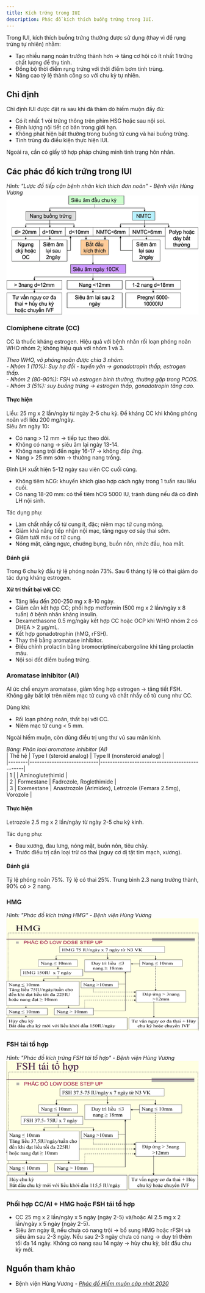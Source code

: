 ```yaml
---
title: Kích trứng trong IUI
description: Phác đồ kích thích buồng trứng trong IUI.
---
```


Trong IUI, kích thích buồng trứng thường được sử dụng (thay vì để rụng trứng tự nhiên) nhằm:

- Tạo nhiều nang noãn trưởng thành hơn → tăng cơ hội có ít nhất 1 trứng chất lượng để thụ tinh.
- Đồng bộ thời điểm rụng trứng với thời điểm bơm tinh trùng.
- Nâng cao tỷ lệ thành công so với chu kỳ tự nhiên.

## Chỉ định

Chỉ định IUI được đặt ra sau khi đã thăm dò hiếm muộn đầy đủ:

- Có ít nhất 1 vòi trứng thông trên phim HSG hoặc sau nội soi.
- Định lượng nội tiết cơ bản trong giới hạn.
- Không phát hiện bất thường trong buồng tử cung và hai buồng trứng.
- Tinh trùng đủ điều kiện thực hiện IUI.

Ngoài ra, cần có giấy tờ hợp pháp chứng minh tình trạng hôn nhân.

## Các phác đồ kích trứng trong IUI

_Hình: "Lược đồ tiếp cận bệnh nhân kích thích đơn noãn" - Bệnh viện Hùng Vương_  
![Lược đồ tiếp cận bệnh nhân kích thích đơn noãn](./_images/iui-kich-trung/horem-luoc-do-tiep-can-kich-trung-don-noan.png)

### Clomiphene citrate (CC)

CC là thuốc kháng estrogen. Hiệu quả với bệnh nhân rối loạn phóng noãn WHO nhóm 2; không hiệu quả với nhóm 1 và 3.

_Theo WHO, vô phóng noãn được chia 3 nhóm:<br>- Nhóm 1 (10%): Suy hạ đồi - tuyến yên → gonadotropin thấp, estrogen thấp.<br>- Nhóm 2 (80-90%): FSH và estrogen bình thường, thường gặp trong PCOS.<br>- Nhóm 3 (5%): suy buồng trứng → estrogen thấp, gonadotropin tăng cao._

#### Thực hiện

Liều: 25 mg x 2 lần/ngày từ ngày 2-5 chu kỳ. Đề kháng CC khi không phóng noãn với liều 200 mg/ngày.  
Siêu âm ngày 10:

- Có nang > 12 mm → tiếp tục theo dõi.
- Không có nang → siêu âm lại ngày 13-14.
- Không nang trội đến ngày 16-17 → không đáp ứng.
- Nang > 25 mm sớm → thường nang trống.

Đỉnh LH xuất hiện 5-12 ngày sau viên CC cuối cùng.

- Không tiêm hCG: khuyến khích giao hợp cách ngày trong 1 tuần sau liều cuối.
- Có nang 18-20 mm: có thể tiêm hCG 5000 IU, tránh dùng nếu đã có đỉnh LH nội sinh.

Tác dụng phụ:

- Làm chất nhầy cổ tử cung ít, đặc; niêm mạc tử cung mỏng.
- Giảm khả năng tiếp nhận nội mạc, tăng nguy cơ sảy thai sớm.
- Giảm tưới máu cơ tử cung.
- Nóng mặt, căng ngực, chướng bụng, buồn nôn, nhức đầu, hoa mắt.

#### Đánh giá

Trong 6 chu kỳ đầu tỷ lệ phóng noãn 73%. Sau 6 tháng tỷ lệ có thai giảm do tác dụng kháng estrogen.

**Xử trí thất bại với CC**:

- Tăng liều đến 200-250 mg x 8-10 ngày.
- Giảm cân kết hợp CC; phối hợp metformin (500 mg x 2 lần/ngày x 8 tuần) ở bệnh nhân kháng insulin.
- Dexamethasone 0.5 mg/ngày kết hợp CC hoặc OCP khi WHO nhóm 2 có DHEA > 2 µg/mL.
- Kết hợp gonadotrophin (hMG, rFSH).
- Thay thế bằng aromatase inhibitor.
- Điều chỉnh prolactin bằng bromocriptine/cabergoline khi tăng prolactin máu.
- Nội soi đốt điểm buồng trứng.

### Aromatase inhibitor (AI)

AI ức chế enzym aromatase, giảm tổng hợp estrogen → tăng tiết FSH. Không gây bất lợi trên niêm mạc tử cung và chất nhầy cổ tử cung như CC.

Dùng khi:

- Rối loạn phóng noãn, thất bại với CC.
- Niêm mạc tử cung < 5 mm.

Ngoài hiếm muộn, còn dùng điều trị ung thư vú sau mãn kinh.

_Bảng: Phân loại aromatase inhibitor (AI)_  
| Thế hệ | Type I (steroid analog) | Type II (nonsteroid analog) |  
|--------|----------------------------|-----------------------------------------------|  
| 1 | | Aminoglutethimid |  
| 2 | Formestane | Fadrozole, Roglethimide |  
| 3 | Exemestane | Anastrozole (Arimidex), Letrozole (Femara 2.5mg), Vorozole |

#### Thực hiện

Letrozole 2.5 mg x 2 lần/ngày từ ngày 2-5 chu kỳ kinh.

Tác dụng phụ:

- Đau xương, đau lưng, nóng mặt, buồn nôn, tiêu chảy.
- Trước điều trị cần loại trừ có thai (nguy cơ dị tật tim mạch, xương).

#### Đánh giá

Tỷ lệ phóng noãn 75%. Tỷ lệ có thai 25%. Trung bình 2.3 nang trưởng thành, 90% có > 2 nang.

### HMG

_Hình: "Phác đồ kích trứng HMG" - Bệnh viện Hùng Vương_  
![Phác đồ kích trứng HMG](./_images/iui-kich-trung/horem-kich-trung-hmg.png)

### FSH tái tổ hợp

_Hình: "Phác đồ kích trứng FSH tái tổ hợp" - Bệnh viện Hùng Vương_  
![Phác đồ kích trứng FSH tái tổ hợp](./_images/iui-kich-trung/horem-kich-trung-FSH-tai-to-hop.png)

### Phối hợp CC/AI + HMG hoặc FSH tái tổ hợp

- CC 25 mg x 2 lần/ngày x 5 ngày (ngày 2-5) và/hoặc AI 2.5 mg x 2 lần/ngày x 5 ngày (ngày 2-5).
- Siêu âm ngày 8, nếu chưa có nang trội → bổ sung HMG hoặc rFSH và siêu âm sau 2-3 ngày. Nếu sau 2-3 ngày chưa có nang → duy trì thêm tối đa 14 ngày. Không có nang sau 14 ngày → hủy chu kỳ, bắt đầu chu kỳ mới.

## Nguồn tham khảo

- Bệnh viện Hùng Vương - [_Phác đồ Hiếm muộn cập nhật 2020_](https://bvhungvuong.vn/danh-cho-nhan-vien/phac-do-hiem-muon-cap-nhat-2020)

